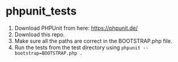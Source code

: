 # phpunit_tests

1. Download PHPUnit from here: https://phpunit.de/
2. Download this repo. 
3. Make sure all the paths are correct in the BOOTSTRAP.php file.
4. Run the tests from the test directory using `phpunit --bootstrap=BOOTSTRAP.php .`
